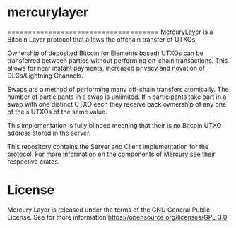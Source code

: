 # mercurylayer

=====================================
MercuryLayer is a Bitcoin Layer protocol that allows the offchain transfer of UTXOs.

Ownership of deposited Bitcoin (or Elements based) UTXOs can be transferred between parties without performing on-chain transactions. This allows for near instant payments, increased privacy and novation of DLCs/Lightning Channels.

Swaps are a method of performing many off-chain transfers atomically. The number of participants in a swap is unlimited. If `n` participants take part in a swap with one distinct UTXO each they receive back ownership of any one of the `n` UTXOs of the same value. 

This implementation is fully blinded meaning that their is no Bitcoin UTXO address stored in the server.

This repository contains the Server and Client implementation for the protocol. For more information on the components of Mercury see their respective crates.


# License

Mercury Layer is released under the terms of the GNU General Public License. See for more information https://opensource.org/licenses/GPL-3.0

